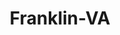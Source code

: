 ---
title: Franklin-VA
slug: franklin-va
f_state:
- cms/state/virginia.md
f_locations:
- cms/payday-loan/advance-america-2487.md
- cms/payday-loan/check-into-cash-12497.md
- cms/payday-loan/check-into-cash-12529.md
- cms/payday-loan/check-into-cash-inc-13121.md
- cms/payday-loan/checks-2-cash-14481.md
- cms/payday-loan/express-money-service-17173.md
- cms/payday-loan/friendly-check-cashing-18829.md
updated-on: '2024-05-30T13:41:28.615Z'
created-on: '2024-05-30T13:41:28.615Z'
published-on: '2024-05-30T13:54:32.469Z'
f_city: Franklin
layout: '[city].html'
tags: city
---